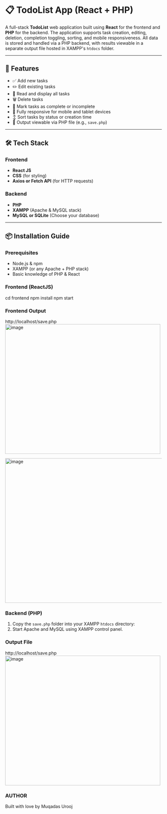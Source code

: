 
# 📋 TodoList App (React + PHP)

A full-stack **TodoList** web application built using **React** for the frontend and **PHP** for the backend. The application supports task creation, editing, deletion, completion toggling, sorting, and mobile responsiveness. All data is stored and handled via a PHP backend, with results viewable in a separate output file hosted in XAMPP's `htdocs` folder.

---

## 🚀 Features

- ✅ Add new tasks
- ✏️ Edit existing tasks
- 📖 Read and display all tasks
- 🗑️ Delete tasks
- 🔄 Mark tasks as complete or incomplete
- 📱 Fully responsive for mobile and tablet devices
- ↕️ Sort tasks by status or creation time
- 📄 Output viewable via PHP file (e.g., `save.php`)

---

## 🛠 Tech Stack

### Frontend
- **React JS**
- **CSS** (for styling)
- **Axios or Fetch API** (for HTTP requests)

### Backend
- **PHP**
- **XAMPP** (Apache & MySQL stack)
- **MySQL or SQLite** (Choose your database)

---


## 📦 Installation Guide

### Prerequisites
- Node.js & npm
- XAMPP (or any Apache + PHP stack)
- Basic knowledge of PHP & React

### Frontend (ReactJS)
cd frontend
npm install
npm start

### Frontend Output
http://localhost/save.php
<img width="499" height="418" alt="image" src="https://github.com/user-attachments/assets/7d036a16-0f50-48dc-a092-6d4f670c1a08" />


<img width="526" height="466" alt="image" src="https://github.com/user-attachments/assets/20590d4e-ae75-43ac-a1ae-674e92f147cb" />


### Backend (PHP)

1. Copy the `save.php` folder into your XAMPP `htdocs` directory:
2. Start Apache and MySQL using XAMPP control panel.

### Output File
http://localhost/save.php
<img width="499" height="418" alt="image" src="https://github.com/user-attachments/assets/7d036a16-0f50-48dc-a092-6d4f670c1a08" />

### AUTHOR
Built with love by Muqadas Urooj





